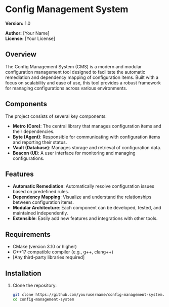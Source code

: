 # Config Management System

**Version:** 1.0

**Author:** [Your Name]  
**License:** [Your License]  

## Overview

The Config Management System (CMS) is a modern and modular configuration management tool designed to facilitate the automatic remediation and dependency mapping of configuration items. Built with a focus on scalability and ease of use, this tool provides a robust framework for managing configurations across various environments.

## Components

The project consists of several key components:

- **Metro (Core)**: The central library that manages configuration items and their dependencies.
- **Byte (Agent)**: Responsible for communicating with configuration items and reporting their status.
- **Vault (Database)**: Manages storage and retrieval of configuration data.
- **Beacon (UI)**: A user interface for monitoring and managing configurations.

## Features

- **Automatic Remediation**: Automatically resolve configuration issues based on predefined rules.
- **Dependency Mapping**: Visualize and understand the relationships between configuration items.
- **Modular Architecture**: Each component can be developed, tested, and maintained independently.
- **Extensible**: Easily add new features and integrations with other tools.

## Requirements

- CMake (version 3.10 or higher)
- C++17 compatible compiler (e.g., g++, clang++)
- [Any third-party libraries required]

## Installation

1. Clone the repository:

   ```bash
   git clone https://github.com/yourusername/config-management-system.git
   cd config-management-system
